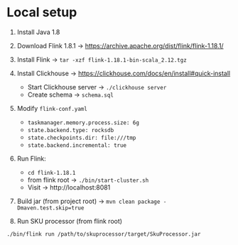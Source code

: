 # Local setup

1. Install Java 1.8

2. Download Flink 1.8.1 -> https://archive.apache.org/dist/flink/flink-1.18.1/

3. Install Flink -> `tar -xzf flink-1.18.1-bin-scala_2.12.tgz`

4. Install Clickhouse -> https://clickhouse.com/docs/en/install#quick-install
    - Start Clickhouse server -> `./clickhouse server`
    - Create schema -> `schema.sql`

5. Modify `flink-conf.yaml`
    - `taskmanager.memory.process.size: 6g`
    - `state.backend.type: rocksdb`
    - `state.checkpoints.dir: file:///tmp`
    - `state.backend.incremental: true`

6. Run Flink:
    - `cd flink-1.18.1`
    - from flink root -> `./bin/start-cluster.sh`
    - Visit -> http://localhost:8081

7. Build jar (from project root) -> `mvn clean package -Dmaven.test.skip=true`

8. Run SKU processor (from flink root)

`./bin/flink run /path/to/skuprocessor/target/SkuProcessor.jar`

